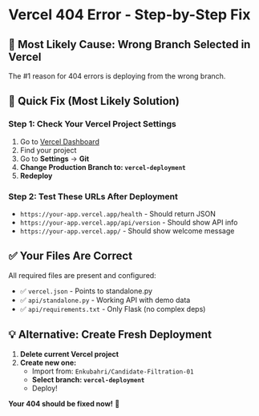 # Vercel 404 Error - Step-by-Step Fix

## 🎯 **Most Likely Cause: Wrong Branch Selected in Vercel**

The #1 reason for 404 errors is deploying from the wrong branch.

## 🚀 **Quick Fix (Most Likely Solution)**

### **Step 1: Check Your Vercel Project Settings**
1. Go to [Vercel Dashboard](https://vercel.com/dashboard)
2. Find your project 
3. Go to **Settings** → **Git**
4. **Change Production Branch to: `vercel-deployment`**
5. **Redeploy**

### **Step 2: Test These URLs After Deployment**
- `https://your-app.vercel.app/health` - Should return JSON
- `https://your-app.vercel.app/api/version` - Should show API info
- `https://your-app.vercel.app/` - Should show welcome message

## ✅ **Your Files Are Correct**

All required files are present and configured:
- ✅ `vercel.json` - Points to standalone.py
- ✅ `api/standalone.py` - Working API with demo data  
- ✅ `api/requirements.txt` - Only Flask (no complex deps)

## 💡 **Alternative: Create Fresh Deployment**

1. **Delete current Vercel project**
2. **Create new one:**
   - Import from: `Enkubahri/Candidate-Filtration-01`
   - **Select branch: `vercel-deployment`**
   - Deploy!

**Your 404 should be fixed now!** 🎉
